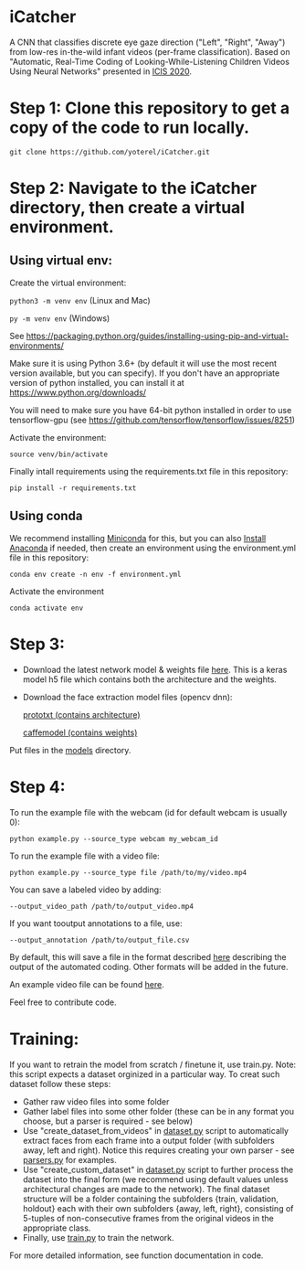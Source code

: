 # iCatcher
A CNN that classifies discrete eye gaze direction ("Left", "Right", "Away") from low-res in-the-wild infant videos (per-frame classification).
Based on "Automatic, Real-Time Coding of Looking-While-Listening Children Videos Using Neural Networks" presented in [ICIS 2020](https://infantstudies.org/congress-2020).


# Step 1: Clone this repository to get a copy of the code to run locally.

`git clone https://github.com/yoterel/iCatcher.git`

# Step 2: Navigate to the iCatcher directory, then create a virtual environment.

## Using virtual env:

Create the virtual environment:

`python3 -m venv env` (Linux and Mac) 

`py -m venv env` (Windows)

See https://packaging.python.org/guides/installing-using-pip-and-virtual-environments/

Make sure it is using Python 3.6+ (by default it will use the most recent version available, but you can specify). 
If you don't have an appropriate version of python installed, you can install it at https://www.python.org/downloads/

You will need to make sure you have 64-bit python installed in order to use tensorflow-gpu (see https://github.com/tensorflow/tensorflow/issues/8251)

Activate the environment:

`source venv/bin/activate`

Finally intall requirements using the requirements.txt file in this repository:

`pip install -r requirements.txt`

## Using conda

We recommend installing [Miniconda](https://docs.conda.io/en/latest/miniconda.html) for this, but you can also [Install Anaconda](https://www.anaconda.com/products/individual/get-started) if needed, then create an environment using the environment.yml file in this repository:

`conda env create -n env -f environment.yml`

Activate the environment

`conda activate env`

# Step 3:

- Download the latest network model & weights file [here](https://www.cs.tau.ac.il/~yotamerel/baby_eye_tracker/model.h5).
This is a keras model h5 file which contains both the architecture and the weights.

- Download the face extraction model files (opencv dnn):

  [prototxt (contains architecture)](https://www.cs.tau.ac.il/~yotamerel/baby_eye_tracker/config.prototxt)

  [caffemodel (contains weights)](https://www.cs.tau.ac.il/~yotamerel/baby_eye_tracker/face_model.caffemodel)

Put files in the [models](models) directory.

# Step 4:

To run the example file with the webcam (id for default webcam is usually 0):

`python example.py --source_type webcam my_webcam_id`

To run the example file with a video file:

`python example.py --source_type file /path/to/my/video.mp4`

You can save a labeled video by adding:

`--output_video_path /path/to/output_video.mp4`

If you want tooutput annotations to a file, use:

`--output_annotation /path/to/output_file.csv`

By default, this will save a file in the format described [here](https://osf.io/3n97m/) describing the 
output of the automated coding. Other formats will be added in the future.

An example video file can be found [here](https://www.cs.tau.ac.il/~yotamerel/baby_eye_tracker/example.mp4).

Feel free to contribute code.

# Training:

If you want to retrain the model from scratch / finetune it, use train.py.
Note: this script expects a dataset orginized in a particular way. To creat such dataset follow these steps:
- Gather raw video files into some folder
- Gather label files into some other folder (these can be in any format you choose, but a parser is required - see below)
- Use "create_dataset_from_videos" in [dataset.py](dataset.py) script to automatically extract faces from each frame into a output folder (with subfolders away, left and right). Notice this requires creating your own parser - see [parsers.py](parsers.py) for examples.
- Use "create_custom_dataset" in [dataset.py](dataset.py) script to further process the dataset into the final form (we recommend using default values unless architectural changes are made to the network). The final dataset structure will be a folder containing the subfolders {train, validation, holdout} each with their own subfolders {away, left, right}, consisting of 5-tuples of non-consecutive frames from the original videos in the appropriate class.
- Finally, use [train.py](train.py) to train the network.

For more detailed information, see function documentation in code.
